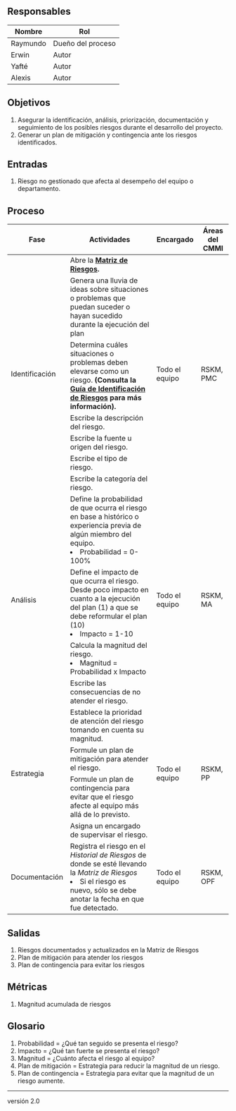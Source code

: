 ## Responsables
| Nombre  | Rol   |
|---------|-------|
|    Raymundo     | Dueño del proceso |
|    Erwin     | Autor |
|    Yafté     | Autor |
|    Alexis     | Autor |

## Objetivos
1. Asegurar la identificación, análisis, priorización, documentación y seguimiento de los posibles riesgos durante el desarrollo del proyecto.
2. Generar un plan de mitigación y contingencia ante los riesgos identificados.

## Entradas
1. Riesgo no gestionado que afecta al desempeño del equipo o departamento.

## Proceso
<table>
  <thead>
    <tr>
      <th>Fase</th>
      <th>Actividades</th>
      <th>Encargado</th>
      <th>Áreas del CMMI</th>
    </tr>
  </thead>
  <tbody>
    <tr>
      <td rowspan="7">Identificación</td>
      <td>Abre la <strong><a href="https://docs.google.com/spreadsheets/d/18VTmqZFssfmSA94mQ-7-Vk1mXdO4NWjvTCE1Hzx7w4g/edit#gid=1120081718">Matriz de Riesgos</a><strong>.</td>
      <td rowspan="7">Todo el equipo</td>
      <td rowspan="7">RSKM, PMC</td>
    </tr>
    <tr>
      <td>Genera una lluvia de ideas sobre situaciones o problemas que puedan suceder o hayan sucedido durante la ejecución del plan</td>
    </tr>
    <tr>
      <td>Determina cuáles situaciones o problemas deben elevarse como un riesgo. <strong>(Consulta la <a href="https://github.com/novaDepto/Nova/wiki/Gu%C3%ADa-de-identificaci%C3%B3n-de-riesgos">Guía de Identificación de Riesgos</a> para más información)<strong>.</td>
    </tr>
    <tr>
      <td>Escribe la descripción del riesgo.</td>
    </tr>
    <tr>
      <td>Escribe la fuente u origen del riesgo.</td>
    </tr>
    <tr>
      <td>Escribe el tipo de riesgo.</td>
    </tr>
    <tr>
      <td>Escribe la categoría del riesgo.</td>
    </tr>
    <tr>
      <td rowspan="4">Análisis</td>
      <td>Define la probabilidad de que ocurra el riesgo en base a histórico o
      experiencia previa de algún miembro del equipo.
          <li>Probabilidad = 0-100%</li>
      </td>
      <td rowspan="4">Todo el equipo</td>
      <td rowspan="4">RSKM, MA</td>
    </tr>
    <tr>
      <td>Define el impacto de que ocurra el riesgo. Desde poco impacto en
      cuanto a la ejecución del plan (1) a que se debe reformular el plan (10)
          <li>Impacto = 1-10</li>
      </td>
    </tr>
    <tr>
      <td>Calcula la magnitud del riesgo.
          <li>Magnitud = Probabilidad x Impacto</li>
      </td>
    </tr>
    <tr>
      <td>Escribe las consecuencias de no atender el riesgo.</td>
    </tr>
    <tr>
      <td rowspan="4">Estrategia</td>
      <td>Establece la prioridad de atención del riesgo tomando en cuenta su
      magnitud.</td>
      <td rowspan="4">Todo el equipo</td>
      <td rowspan="4">RSKM, PP</td>
    </tr>
    <tr>
      <td>Formule un plan de mitigación para atender el riesgo.</td>
    </tr>
    <tr>
      <td>Formule un plan de contingencia para evitar que el riesgo afecte al equipo más allá de lo previsto.</td>
    </tr>
    <tr>
      <td>Asigna un encargado de supervisar el riesgo.</td>
    </tr>
    <tr>
      <td>Documentación</td>
      <td>Registra el riesgo en el <em>Historial de Riesgos</em> de donde se
      esté llevando la <em>Matriz de Riesgos</em>
          <li>Si el riesgo es nuevo, sólo se debe anotar la fecha en que fue detectado.</li>
      </td>
      <td>Todo el equipo</td>
      <td>RSKM, OPF</td>
    </tr>
    <!---- ESTO DEBERÍA ESTAR EN UN PROCESO DE MONITOREO DEL PLAN DIARIO
    <tr>
      <td rowspan="5">Seguimiento</td>
      <td>Convoca a una revisión semanal de riesgos.</td>
      <td rowspan="5">Todo el equipo</td>
      <td rowspan="5">RSKM, PP, DAR, PMC, MA</td>
    </tr>
    <tr>
      <td>Determina si la información de los riesgos actuales han cambiado.</td>
    </tr>
    <tr>
      <td>Activa el plan de mitigación o contingencia de los riesgos que tengan una alta magnitud.</td>
    </tr>
    <tr>
      <td>Registra los cambios realizados a los riesgos en el Historial de Riesgos.</td>
    </tr>
    <tr>
      <td>Calcula el promedio de riesgos en el Burndown de Riesgos.</td>
    </tr>
    --->
  </tbody>
</table>

## Salidas
1. Riesgos documentados y actualizados en la Matriz de Riesgos
2. Plan de mitigación para atender los riesgos
3. Plan de contingencia para evitar los riesgos

## Métricas
1. Magnitud acumulada de riesgos 

## Glosario
1. Probabilidad = ¿Qué tan seguido se presenta el riesgo?
2. Impacto = ¿Qué tan fuerte se presenta el riesgo?
3. Magnitud = ¿Cuánto afecta el riesgo al equipo?
4. Plan de mitigación = Estrategia para reducir la magnitud de un riesgo.
5. Plan de contingencia = Estrategia para evitar que la magnitud de un riesgo aumente.

***
versión 2.0
